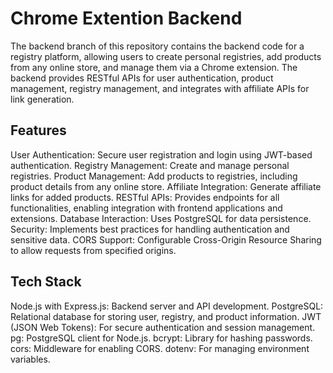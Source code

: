 # Chrome Extention Backend

The backend branch of this repository contains the backend code for a registry platform, allowing users to create personal registries, add products from any online store, and manage them via a Chrome extension. The backend provides RESTful APIs for user authentication, product management, registry management, and integrates with affiliate APIs for link generation.

## Features

User Authentication: Secure user registration and login using JWT-based authentication.
Registry Management: Create and manage personal registries.
Product Management: Add products to registries, including product details from any online store.
Affiliate Integration: Generate affiliate links for added products.
RESTful APIs: Provides endpoints for all functionalities, enabling integration with frontend applications and extensions.
Database Interaction: Uses PostgreSQL for data persistence.
Security: Implements best practices for handling authentication and sensitive data.
CORS Support: Configurable Cross-Origin Resource Sharing to allow requests from specified origins.

## Tech Stack

Node.js with Express.js: Backend server and API development.
PostgreSQL: Relational database for storing user, registry, and product information.
JWT (JSON Web Tokens): For secure authentication and session management.
pg: PostgreSQL client for Node.js.
bcrypt: Library for hashing passwords.
cors: Middleware for enabling CORS.
dotenv: For managing environment variables.